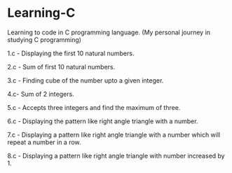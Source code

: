 # Learning-C
Learning to code in C programming language. (My personal journey in studying C programming)

1.c - Displaying the first 10 natural numbers.

2.c - Sum of first 10 natural numbers.

3.c - Finding cube of the number upto a given integer.

4.c- Sum of 2 integers.

5.c - Accepts three integers and find the maximum of three.

6.c - Displaying the pattern like right angle triangle with a number.

7.c - Displaying a pattern like right angle triangle with a number which will repeat a number in a row.

8.c - Displaying a pattern like right angle triangle with number increased by 1.
